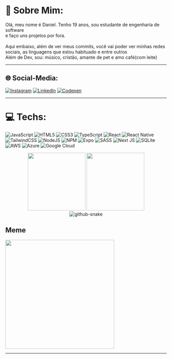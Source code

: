 # 💫 Sobre Mim:
Olá, meu nome é Daniel. Tenho 19 anos, sou estudante de engenharia de software<br>e faço uns projetos por fora. <br><br>Aqui embaixo, além de ver meus commits, você vai poder ver minhas redes sociais, as linguagens que estou habituado e entre outros<br>Além de Dev, sou: músico, cristão, amante de pet e amo café(com leite)

---

## 🌐 Social-Media:
[![Instagram](https://img.shields.io/badge/Instagram-%23E4405F.svg?logo=Instagram&logoColor=white)](https://instagram.com/https://www.instagram.com/_dannielsz/) [![LinkedIn](https://img.shields.io/badge/LinkedIn-%230077B5.svg?logo=linkedin&logoColor=white)](https://linkedin.com/in/linkedin.com/in/daniel-os) [![Codepen](https://img.shields.io/badge/Codepen-000000?style=for-the-badge&logo=codepen&logoColor=white)](https://codepen.io/https://codepen.io/Daniel-Oliveira-S) 

--- 

# 💻 Techs:
![JavaScript](https://img.shields.io/badge/javascript-%23323330.svg?style=for-the-badge&logo=javascript&logoColor=%23F7DF1E) ![HTML5](https://img.shields.io/badge/html5-%23E34F26.svg?style=for-the-badge&logo=html5&logoColor=white) ![CSS3](https://img.shields.io/badge/css3-%231572B6.svg?style=for-the-badge&logo=css3&logoColor=white) ![TypeScript](https://img.shields.io/badge/typescript-%23007ACC.svg?style=for-the-badge&logo=typescript&logoColor=white) ![React](https://img.shields.io/badge/react-%2320232a.svg?style=for-the-badge&logo=react&logoColor=%2361DAFB) ![React Native](https://img.shields.io/badge/react_native-%2320232a.svg?style=for-the-badge&logo=react&logoColor=%2361DAFB) ![TailwindCSS](https://img.shields.io/badge/tailwindcss-%2338B2AC.svg?style=for-the-badge&logo=tailwind-css&logoColor=white) ![NodeJS](https://img.shields.io/badge/node.js-6DA55F?style=for-the-badge&logo=node.js&logoColor=white) ![NPM](https://img.shields.io/badge/NPM-%23000000.svg?style=for-the-badge&logo=npm&logoColor=white) ![Expo](https://img.shields.io/badge/expo-1C1E24?style=for-the-badge&logo=expo&logoColor=#D04A37) ![SASS](https://img.shields.io/badge/SASS-hotpink.svg?style=for-the-badge&logo=SASS&logoColor=white) ![Next JS](https://img.shields.io/badge/Next-black?style=for-the-badge&logo=next.js&logoColor=white) ![SQLite](https://img.shields.io/badge/sqlite-%2307405e.svg?style=for-the-badge&logo=sqlite&logoColor=white) ![AWS](https://img.shields.io/badge/AWS-%23FF9900.svg?style=for-the-badge&logo=amazon-aws&logoColor=white) ![Azure](https://img.shields.io/badge/azure-%230072C6.svg?style=for-the-badge&logo=azure-devops&logoColor=white) ![Google Cloud](https://img.shields.io/badge/Google%20Cloud-%234285F4.svg?style=for-the-badge&logo=google-cloud&logoColor=white)


<div align="center">
 <img height="180px" src="https://github-readme-stats-sigma-five.vercel.app/api?username=Daniel-Oliveira-S&show_icons=true&theme=tokyonight&include_all_commits=true&count_private=true&hide_border=true&card_width=280"/>
 <img height="180px" src="https://github-readme-stats-sigma-five.vercel.app/api/top-langs/?username=Daniel-Oliveira-S&layout=compact&langs_count=16&theme=tokyonight&hide_border=true&card_width=280"/><br>
<picture>
  <source media="(prefers-color-scheme: dark)" srcset="github-snake-dark.svg" />
  <source media="(prefers-color-scheme: light)" srcset="github-snake.svg" />
  <img alt="github-snake" src="github-snake.svg" />
</picture>
</div>

## Meme
<img src="https://i.imgflip.com/7j1xgu.jpg" width="340px"/>

---

<!-- Proudly created with GPRM ( https://gprm.itsvg.in ) -->
